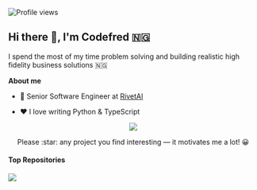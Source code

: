 ![Profile views](https://gpvc.arturio.dev/Pycomet)
## Hi there 👋, I'm Codefred 🇳🇬

I spend the most of my time problem solving and building realistic high fidelity business solutions 🇳🇬

**About me**

- 💼 Senior Software Engineer at [RivetAI](http://rivetai.com/)

- ❤️ I love writing Python & TypeScript

<!-- [![My Skills](https://skillicons.dev/icons?i=py,js,ts,html,css,node,c)](https://skillicons.dev) -->



<p align="center">
    <a align='center' href="https://github.com/anuraghazra/github-readme-stats"><img align="center" src="https://github-readme-stats.vercel.app/api/top-langs/?username=pycomet&layout=compact&hide_border=true" /></a>
<p>
    
    
<p align="center">Please :star: any project  you find interesting — it motivates me a lot! 😀</p>
    


    
#### Top Repositories
    
<a href="https://github.com/pycomet-zz/escrow-service-bot">
  <img align="center" src="https://github-readme-stats.vercel.app/api/pin/?username=pycomet-zz&repo=escrow-service-bot" />
</a> 
    
    


